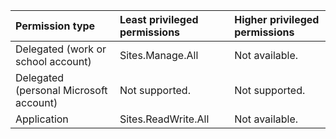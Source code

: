 |Permission type|Least privileged permissions|Higher privileged permissions|
|:---|:---|:---|
|Delegated (work or school account)|Sites.Manage.All|Not available.|
|Delegated (personal Microsoft account)|Not supported.|Not supported.|
|Application|Sites.ReadWrite.All|Not available.|